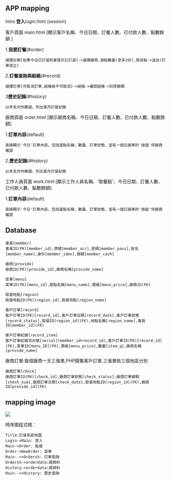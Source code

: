 
## APP mapping

Intro **登入**login.html (session)

客戶頁面
main.html [顯示客戶名稱、今日日期、訂餐人數、已付款人數、點數餘額 ]

1.**我要訂餐**(#order) 
```
選擇日期[如果今日已訂餐則會提示已訂過]->選擇廠商,餐點數量(至多2份),取貨點->送出(訂單成立)

```
2.**訂餐查詢與結帳**(#record) 
```
選擇訂單[可取消訂單,結帳後不可取消]->結帳->確認結帳->扣除餘額

```
3**歷史記錄**(#history)
```
以年及月作篩選，列出某月訂餐紀錄

``` 
廠商頁面 order.html [顯示廠商名稱、今日日期、訂餐人數、已付款人數、點數餘額]

1.**訂單內容**(default) 
```
直接顯示'今日'訂單內容，包括餐點名稱、數量、訂單狀態，並有一個已接單的'按鈕'供廠商確認

```
2.**歷史記錄**(#history) 
```
以年及月作篩選，列出某月訂餐紀錄

```

工作人員頁面 work.html [顯示工作人員名稱、'取餐點'、今日日期、訂餐人數、已付款人數、點數餘額]

1.**訂單內容**(default) 
```
直接顯示'今日'訂單內容，包括餐點名稱、數量、訂單狀態，並有一個已接單的'按鈕'供廠商確認

```


## Database
```
會員[member]
會員ID(PK)[member_id],學號[member_acc],密碼[member_pass],姓名[member_name],身份[member_iden],餘額[member_cash]
```
```
廠商[provide]
廠商ID(PK)[provide_id],廠商名稱[provide_name]
```
```
菜單[menu]
菜單ID(PK)[menu_id],餐點名稱[menu_name],價格[menu_price],廠商ID(FK)
```
```
取餐地點[region]
取餐地點ID(PK)[region_id],取餐地點[region_name]
```
```
客戶訂單[record]
客戶訂單ID(PK)[record_id],客戶訂單日期[record_date],客戶訂單狀態[record_status],取餐ID[region_id](FK),地點名稱[region_name],會員ID[member_id](FK)
```
```
客戶訂單紀錄[record_item]
客戶訂單紀錄流水號[serial](member_id+record_id),客戶訂單ID(PK)[record_id](FK),菜單ID[menu_ID](FK),價格[menu_price],數量[item_q],廠商名稱[provide_name]
```
廠商訂單:每個廠商一天三張單,PHP歸集客戶訂單,三張單依三個地區分別
```
廠商訂單[check]
廠商訂單ID(PK)[check_id],廠商訂單狀態[check_status],廠商訂單總額[check_sum],廠商訂單日期[check_date],取餐地點ID[region_id](FK),廠商ID[provide_id](FK)
```
## mapping image

<img src="http://bb3en.github.io/app_order/ts1.svg">

時序圖程式碼：
```
Title:訂餐系統地圖
Login->Main: 登入
Main->Order: 點餐
Order->NewOrder: 菜單
Main-->>Ordersh: 訂單查詢
Ordersh->orderdata:調資料
History->orderdata:調資料
Main-->>History: 歷史查詢
```